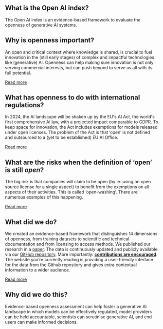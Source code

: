 ## What is the Open AI index?
The Open AI index is an evidence-based framework to evaluate the openness of generative AI systems.

## Why is openness important?
An open and critical context where knowledge is shared, is crucial to fuel innovation in the (still early stages) of complex and impactful technologies like (generative) AI. Openness can help making sure innovation is not only serving commercial interests, but can push beyond to serve us all with its full potential.

[Read more](/)

## What has openness to do with international regulations?
In 2024, the AI landscape will be shaken up by the EU's AI Act, the world's first comprehensive AI law, with a projected impact comparable to GDPR. To keep space for innovation, the Act includes exemptions for models released under open licenses. The problem of the Act is that ‘open’ is not defined and outsourced to a (yet to be established) EU AI Office.

[Read more](/)

## What are the risks when the definition of ‘open’ is still _open_?
The big risk is that companies will claim to be open (by ie. using an open source license for a single aspect) to benefit from the exemptions on all aspects of their activities. This is called ‘open-washing’. There are numerous examples of this happening.

[Read more](/)

## What did we do?
We created an evidence-based framework that distinguishes 14 dimensions of openness, from training datasets to scientific and technical documentation and from licensing to access methods. We published our research in a [paper](https://pure.mpg.de/pubman/item/item_3588217_2/component/file_3588218/liesenfeld_dingemanse_2024_FAccT_generative_AI_open-washing_EU_AI_Act.pdf). The data is continuously updated and publicly available via our [GitHub repository](https://github.com/opening-up-chatgpt/opening-up-chatgpt.github.io/tree/main). More importantly: [**contributions are encouraged**](/contribute). The website you’re currently reading is providing a user-friendly interface for the data from the Github repository and gives extra contextual information to a wider audience.

[Read more](/)

## Why did we do this?
Evidence-based openness assessment can help foster a generative AI landscape in which models can be effectively regulated, model providers can be held accountable, scientists can scrutinise generative AI, and end users can make informed decisions.
